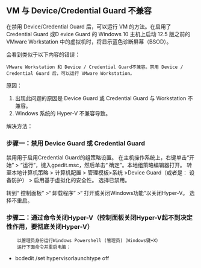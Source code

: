## VM 与 Device/Credential Guard 不兼容

在禁用 Device/Credential Guard 后，可以运行 VM 的方法。在启用了 Credential Guard 或D evice Guard 的 Windows 10 主机上启动 12.5 版之前的VMware Workstation 中的虚拟机时，将显示蓝色诊断屏幕（BSOD）。

会看到类似于以下内容的错误：
```
VMware Workstation 和 Device / Credential Guard不兼容。禁用 Device / Credential Guard 后，可以运行 VMware Workstation。
```

原因：
1. 出现此问题的原因是 Device Guard 或 Credential Guard 与 Workstation 不兼容。
2. Windows 系统的 Hyper-V 不兼容导致。

解决方法：

### 步骤一：禁用 Device Guard 或 Credential Guard

禁用用于启用Credential Guard的组策略设置。
在主机操作系统上，右键单击“开始” > “运行”，键入gpedit.msc，然后单击“ 确定”。本地组策略编辑器打开。
转至本地计算机策略 > 计算机配置 > 管理模板>系统 >Device Guard（或者是： 设备防护） > 启用基于虚拟化的安全性。
选择已禁用。

转到“ 控制面板” >“ 卸载程序” >“ 打开或关闭Windows功能”以关闭Hyper-V。
选择不重启。

### 步骤二：通过命令关闭Hyper-V（控制面板关闭Hyper-V起不到决定性作用，要彻底关闭Hyper-V） 

        以管理员身份运行Windows Powershell (管理员)（Windows键+X）
        运行下面命令并重启电脑：

- bcdedit /set hypervisorlaunchtype off
  

